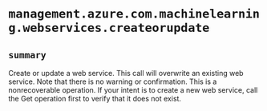 # `management.azure.com.machinelearning.webservices.createorupdate`

## `summary`
Create or update a web service. This call will overwrite an existing web service. Note that there is no warning or confirmation. This is a nonrecoverable operation. If your intent is to create a new web service, call the Get operation first to verify that it does not exist.


